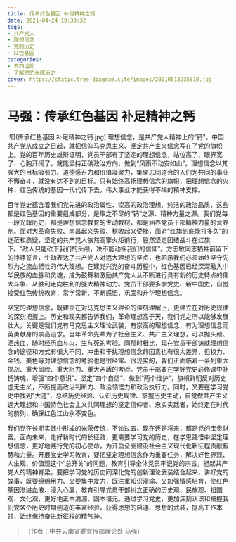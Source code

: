 ```yaml
---
title: 传承红色基因 补足精神之钙
date: 2021-04-24 10:30:32
tags:
- 共产党人
- 理想信念
- 党的历史
- 红色基因
categories:
- 五四运动
- 了解党的光辉历史
cover: https://static.tree-diagram.site/images/20210513235518.jpg
---
```


# 马强：传承红色基因 补足精神之钙

​		![](传承红色基因 补足精神之钙.jpg)
		理想信念，是共产党人精神上的“钙”。中国共产党从成立之日起，就把信仰马克思主义、坚定共产主义信念写在了党的旗帜上。党的百年历史雄辩证明，党员干部有了坚定的理想信念，站位高了、眼界宽了、心胸开阔了，就能坚持正确政治方向，做到“风雨不动安如山”。理想信念以其强大的目标吸引力、道德感召力和价值凝聚力，集聚志同道合的人们为共同的事业不懈奋斗，就没有达不到的目标。只有始终高扬理想信念的旗帜，把理想信念的火种、红色传统的基因一代代传下去，伟大事业才能获得不竭的精神支撑。

百年党史蕴含着我们党先进的政治属性、崇高的政治理想、纯洁的政治品质，这些都是红色基因的重要组成部分，是取之不尽的“钙”之源、精神力量之源。我们党每一段光辉历史，都是理想信念教育的生动教材，都是涵养党员干部精神力量的营养剂。面对大革命失败、南昌起义失败、秋收起义受挫，面对“红旗到底能打多久”的迷茫和质疑，坚定的共产党人依然高擎火炬前行，毅然坚定团结战斗在红旗下。“敌人只能砍下我们的头颅，决不能动摇我们的信仰”。方志敏同志牺牲前留下的铮铮誓言，生动表达了共产党人对远大理想的坚贞，也昭示我们必须始终坚守先烈为之流血牺牲的伟大理想。在建党兴党的奋斗历程中，红色基因已经深深融入中华民族的血脉和灵魂，成为鼓舞和激励共产党人从不断进行具有新的历史特点的伟大斗争、从胜利走向胜利的强大精神动力。党员干部要多学党史、新中国史，自觉接受红色传统教育，常学常新、不断感悟，巩固和升华理想信念。

坚定的理想信念，既建立在对马克思主义理论的深刻理解上，更建立在对历史规律的深刻把握上。历史和现实都告诉我们，革命理想高于天，我们党之所以能够发展壮大，关键是我们党有马克思主义理论武装，有崇高的理想信念，有为理想信念而英勇献身的崇高追求。当年革命先辈为了社会主义、共产主义理想，可以抛头颅、洒热血，随时经历血与火、生与死的考验。同那时相比，现在党员干部铸就理想信念的途径和方式有很大不同，冲击和干扰理想信念的因素也有很大差异，但权力、金钱、美色等对理想信念的考验也是很经常、很现实的，我们正面临着一系列重大挑战、重大风险、重大阻力、重大矛盾的考验。党员干部要在学好党史必修课中补钙铸魂，增强“四个意识”、坚定“四个自信”、做到“两个维护”，旗帜鲜明反对历史虚无主义，不断提高政治判断力、政治领悟力和政治执行力。同时，又要在学习党史中找到“大道”，总结历史经验、认识历史规律、掌握历史主动，自觉做共产主义远大理想和中国特色社会主义共同理想的坚定信仰者、忠实实践者，始终走在时代的前列，确保红色江山永不变色。

我们党在长期实践中形成的光荣传统，不论过去、现在还是将来，都是党的宝贵财富。面向未来，走好新时代的长征路，更需要学习党的历史，在学思践悟中坚定理想信念，更好地践行党的初心使命，为开启全面建设社会主义现代化新征程贡献智慧和力量。开展党史学习教育，要把坚定理想信念作为重要任务，解决好世界观、人生观、价值观这个“总开关”的问题，教育引导全体党员牢记党的宗旨，挺起共产党人的精神脊梁。要把学习党的历史同深化党的创新理论武装结合起来，讲好党的故事，既要绵绵用力、又要集中发力，既注重知识灌输、又加强情感培育，使红色基因渗进血液、浸入心扉，教育引导党员干部树立正确的历史观、民族观、祖国观、文化观，更好地正本清源、固本培元。通过学习党史，更加深刻认识和把握我们党各个历史时期创造的丰富经验，获得思想的启迪、思想的武装，提高工作本领，始终保持奋进新征程的精气神。

> （作者：中共云南省委宣传部理论处 马强）